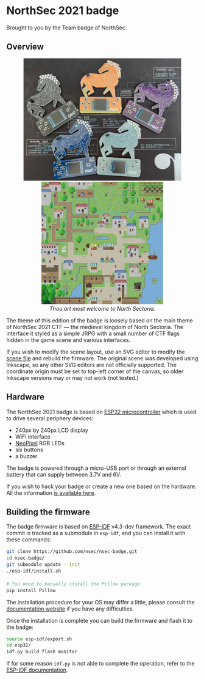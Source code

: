 NorthSec 2021 badge
===================

Brought to you by the Team badge of NorthSec.

## Overview

<p align="center">
  <img src="hw/2021/badges.jpeg" height="320"> <img src="hw/2021/map.png" height="320"><br>
  <i>Thou art most welcome to North Sectoria.</i>
</p>

The theme of this edition of the badge is loosely based on the main theme of
NorthSec 2021 CTF — the medieval kingdom of North Sectoria.  The interface it
styled as a simple JRPG with a small number of CTF flags hidden in the game
scene and various interfaces.

If you wish to modify the scene layout, use an SVG editor to modify the
[scene file](esp32/graphics/rpg.main.scene.svg) and rebuild the firmware.  The
original scene was developed using Inkscape, so any other SVG editors are not
officially supported.  The coordinate origin must be set to top-left corner of
the canvas, so older Inkscape versions may or may not work (not tested.)

## Hardware

The NorthSec 2021 badge is based on [ESP32 microcontroller](https://www.espressif.com/en/products/socs/esp32)
which is used to drive several periphery devices:

 - 240px by 240px LCD display
 - WiFi interface
 - [NeoPixel](https://en.wikipedia.org/wiki/Adafruit_Industries#NeoPixel) RGB LEDs
 - six buttons
 - a buzzer

The badge is powered through a micro-USB port or through an external battery
that can supply between 3.7V and 6V.

If you wish to hack your badge or create a new one based on the hardware. All
the information [is available here](hw/2021/).

## Building the firmware

The badge firmware is based on
[ESP-IDF](https://www.espressif.com/en/products/sdks/esp-idf) v4.3-dev
framework.  The exact commit is tracked as a submodule in `esp-idf`, and you
can install it with these commands:

```bash
git clone https://github.com/nsec/nsec-badge.git
cd nsec-badge/
git submodule update --init
./esp-idf/install.sh

# You need to manually install the Pillow package.
pip install Pillow
```

The installation procedure for your OS may differ a little, please consult the
[documentation website](https://docs.espressif.com/projects/esp-idf/en/stable/esp32/get-started/index.html#installation-step-by-step)
if you have any difficulties.

Once the installation is complete you can build the firmware and flash it to
the badge:

```bash
source esp-idf/export.sh
cd esp32/
idf.py build flash monitor
```

If for some reason `idf.py` is not able to complete the operation, refer to the
[ESP-IDF documentation](https://docs.espressif.com/projects/esp-idf/en/stable/esp32/get-started/index.html#step-9-flash-onto-the-device).
